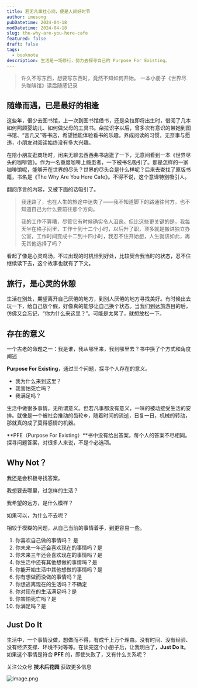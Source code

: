 ```yaml
---
title: 若无凡事挂心间，便是人间好时节
author: imesong
pubDatetime: 2024-04-18
modDatetime: 2024-04-18
slug: the-why-are-you-here-cafe
featured: false
draft: false
tags:
  - booknote
description: 生活是一场修行，努力去探寻自己的 Purpose For Existing。
---
```


> 许久不写东西，想要写东西时，竟然不知如何开始。
> 一本小册子《世界尽头咖啡馆》读后随感记录

## 随缘而遇，已是最好的相逢

这些年，很少去图书馆，上一次到图书馆借书，还是朵拉即将出生时，借阅了几本如何照顾婴幼儿、如何做父母的工具书。朵拉识字以后，曾多次有意识的带她到图书馆、“言几又”等书店，希望她能体验看书的乐趣，养成阅读的习惯，无奈事与愿违，小朋友对阅读始终没有多大兴趣。

在陪小朋友逛商场时，闲来无聊去西西弗书店逛了一下，无意间看到一本《世界尽头的咖啡馆》。作为一名重度咖啡上瘾患者，一下被书名吸引了。那是怎样的一家咖啡馆呢，能够开在世界的尽头？世界的尽头会是什么样呢？后来去查找了原版书籍，书名是《The Why Are You Here Cafe》。不得不说，这个意译特别吸引人。

翻阅序言的内容，又被下面的话吸引了。

> 我迷路了，也在人生的旅途中迷失了——我不知道脚下的路通往何方，也不知道自己为什么要前往那个方向。
>
> 我的工作不算糟，尽管它有时候确实令人沮丧。但比这些更关键的是，我每天坐在格子间里，工作十到十二个小时，以后升了职，顶多就是搬进独立办公室，工作时间变成十二到十四小时，我忍不住开始想，人生就该如此，再无其他选择了吗？

看起了像是心灵鸡汤，不过出现的时机恰到好处，比较契合我当时的状态，忍不住继续读下去，这个故事也就有了下文。

## 旅行，是心灵的休憩

生活在别处，期望离开自己厌倦的地方，到别人厌倦的地方寻找美好。有时候出去玩一下，给自己放个假，好像真的能够让自己换个状态。当我们到达旅游目的后，仿佛又会忘记，“你为什么来这里？”。可能是太累了，就想放松一下。

## 存在的意义

一个古老的命题之一：我是谁，我从哪里来，我到哪里去？书中换了个方式和角度阐述

**Purpose For Existing**，通过三个问题，探寻个人存在的意义。

- 我为什么来到这里？
- 我害怕死亡吗？
- 我满足吗？

生活中做很多事情，无所谓意义。但若凡事都没有意义，一味的被动接受生活的安排。就像是一个被社会推动的齿轮⚙️，随着时间的流逝，日复一日，机械的转动，那就真的成了莫得感情的机器。

**PFE（Purpose For Existing）**书中没有给出答案，每个人的答案不尽相同。探寻问题答案，对很多人来说，不是个必选项。

## Why Not？

我还是会积极寻找答案。

我想要去哪里，过怎样的生活？

我希望的远方，是什么模样？

如果可以，为什么不去呢？

相较于模糊的问题，从自己当前的事情着手，到更容易一些。

1. 你喜欢自己做的事情吗？ 是
2. 你未来一年还会喜欢现在的事情吗？是
3. 你未来三年还会喜欢现在的事情吗？是
4. 你生活中还有其他想做的事情吗？是
5. 你能开始生活中其他想做的事情吗？是
6. 你有想做而没做的事情吗？是
7. 你想逃离现在的生活吗？不确定
8. 你对现在的生活满足吗？是
9. 你害怕死亡吗？是
10. 你满足吗？是

## Just Do It

生活中，一个事情没做，想做而不得，有成千上万个理由。没有时间、没有经验、没有经济支撑、环境不对等等。在读完这个小册子后，让我明白了，**Just Do It**。如果这个事情是符合 **PFE** 的，即使失败了，又有什么关系呢？

关注公众号 **技术后花园** 获取更多信息

![image.png](https://img.imesong.com/file/9e0dc4dc2d2acd363d535.png)
